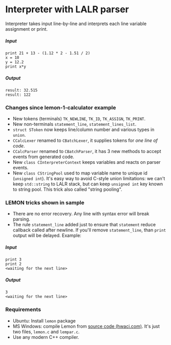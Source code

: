 # Interpreter with LALR parser

Interpreter takes input line-by-line and interprets each line variable assignment or print.

##### Input
```
print 21 + 13 - (1.12 * 2 - 1.51 / 2)
x = 10
y = 12.2
print x*y
```

##### Output
```
result: 32.515
result: 122
```

### Changes since lemon-1-calculator example

- New tokens (terminals) `TK_NEWLINE`, `TK_ID`, `TK_ASSIGN`, `TK_PRINT`.
- New non-terminals `statement_line`, `statement_lines_list`.
- `struct SToken` now keeps line/column number and various types in `union`.
- `CCalcLexer` renamed to `CBatchLexer`, it supplies tokens for *one line of code*.
- `CCalcParser` renamed to `CBatchParser`, it has 3 new methods to accept events from generated code.
- New `class CInterpreterContext` keeps variables and reacts on parser events.
- New `class CStringPool` used to map variable name to unique id (`unsigned int`). It's easy way to avoid C-style union limitations: we can't keep `std::string` to LALR stack, but can keep `unsigned int` key known to string pool. This trick also called "string pooling".

### LEMON tricks shown in sample

- There are no error recovery. Any line with syntax error will break parsing.
- The rule `statement_line` added just to ensure that `statement` reduce callback called after newline. If you'll remove `statement_line`, than `print` output will be delayed. Example:

##### Input
```
print 3
print 2
<waiting for the next line>
```

##### Output
```
3
<waiting for the next line>
```

### Requirements

- Ubuntu: Install `lemon` package
- MS Windows: compile Lemon from [source code (hwaci.com)](http://www.hwaci.com/sw/lemon/). It's just two files, `lemon.c` and `lempar.c`.
- Use any modern C++ compiler.
